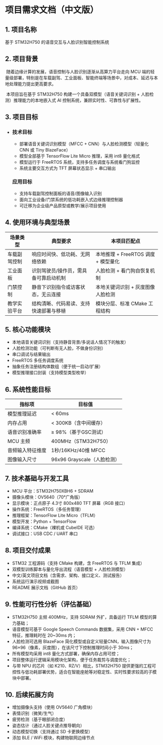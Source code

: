 # 项目需求文档（中文版）

## 1. 项目名称

基于 STM32H750 的语音交互与人脸识别智能控制系统

## 2. 项目背景

​	随着边缘计算的发展，语音控制与人脸识别逐渐从高算力平台走向 MCU 端的轻量级部署，特别是在车载副驾、工业面板、智能终端等场景中，对成本、延迟与本地处理能力提出更高要求。

​	本项目旨在基于 STM32H750 构建一个具备双模型（语音关键词识别 + 人脸检测）推理能力的本地嵌入式 AI 控制系统，兼顾实时性、可靠性与扩展性。

## 3. 项目目标

- ### 技术目标

  - 部署语音关键词识别模型（MFCC + CNN）与人脸检测模型（轻量化 CNN 或 Tiny BlazeFace）
  - 模型全部基于 TensorFlow Lite Micro 推理，采用 int8 量化格式
  - 模型运行于 FreeRTOS 系统，支持多任务调度与系统看门狗监控
  - 系统主要交互方式为 TFT 屏幕状态显示 + 串口输出

  ### 应用目标

  - 支持车载副驾控制面板的语音/图像输入识别
  - 面向工业设备/门禁系统的低功耗嵌入式边缘推理控制器
  - 可迁移为企业级产品原型或教学/展示项目使用

## 4. 使用环境与典型场景

| 场景类型     | 典型要求                               | 本项目匹配点                        |
| ------------ | -------------------------------------- | ----------------------------------- |
| 车载副驾控制 | 响应时间快、低功耗、无网络依赖         | 本地推理 + FreeRTOS 调度 + 模型量化 |
| 工业面板     | 识别驾驶员/操作员，需具备可靠启动机制  | 人脸检测 + 看门狗自恢复机制         |
| 门禁控制     | 静音下识别指令或访客状态，无云连接     | 本地关键词识别 + 灰度图像人脸检测   |
| 教学实验平台 | 结构清晰、代码易读、支持快速部署与移植 | 模块分层、标准 CMake 工程结构       |

## 5. 核心功能模块

- 本地语音关键词识别（支持静音背景/多说话人情况下的触发）
- 人脸检测功能（可判断有无人脸，不做身份识别）
- 串口调试与结果输出
- FreeRTOS 多任务调度系统
- 抽象任务注册结构体数组（便于统一启动/扩展）
- 模型推理接口封装（支持模型类型枚举）

## 6. 系统性能目标

| 指标项           | 目标值                      |
| ---------------- | --------------------------- |
| 模型推理延迟     | < 60ms                      |
| 内存占用         | < 300KB（含中间缓存）       |
| 语音识别准确率   | ≥ 98%（基于GSC测试）        |
| MCU 主频         | 400MHz（STM32H750）         |
| 音频输入特征维度 | 1秒/16KHz/40维 MFCC         |
| 图像输入尺寸     | 96x96 Grayscale（人脸检测） |

## 7. 技术基础与开发工具

- MCU 平台：STM32H750XBH6 + SDRAM
- 摄像头模块：OV5640（70°广角版）
- 显示模块：正点原子 4.3寸 800x480 TFT 屏幕（RGB 接口）
- 操作系统：FreeRTOS（多任务管理）
- 推理框架：TensorFlow Lite Micro（TFLM）
- 模型开发：Python + TensorFlow
- 编译系统：CMake（裸机或 CubeIDE 可选）
- 调试接口：USB CDC / UART 串口

## 8. 项目交付成果

- STM32 工程源码（支持 CMake 构建，含 FreeRTOS 与 TFLM 集成）
- 双模型训练脚本与量化导出流程（语音模型 + 人脸检测模型）
- 中文/英文项目文档（含需求、架构、接口定义、测试报告）
- 系统运行演示视频或截图
- README 展示文档（GitHub 首页）

## 9. 性能可行性分析（评估基础）

- STM32H750 主频 400MHz，支持 SDRAM 外扩，具备运行 TFLM 模型的算力基础；
- 语音模型可基于 Google Speech Commands 数据集，采用 CNN + MFCC 特征，推理耗时在 20~30ms 内；
- 人脸检测可选用 BlazeFace 简化模型或自定义轻量CNN，输入图像尺寸为 96×96（像素，灰度图），在该尺寸下控制推理时间小于 30ms；
- 所有模型均采用 int8 量化方式部署，确保内存占用可控；
- 项目整体运行逻辑采用模块化架构，便于任务裁剪与调度优化；
- 与带 NPU 的芯片（如 K210、RZ/V）相比，STM32H750 提供更强的工程可控性与低功耗部署优势，适合在智能座舱等对稳定性、实时性要求较高的子模块中部署。

## 10. 后续拓展方向

- 增加摄像头支持（使用 OV5640 广角模块）
- 表情识别（微笑/生气）
- 疲劳检测（基于眼部闭合度）
- 姿态估计（通过人脸关键点推导朝向）
- 动态模型切换（支持通过 SD 卡更换模型）
- 添加 BLE / WiFi 模块，构建物联网边缘节点